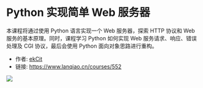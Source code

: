 # Python 实现简单 Web 服务器

本课程将通过使用 Python 语言实现一个 Web 服务器，探索 HTTP 协议和 Web 服务的基本原理。同时，课程学习 Python 如何实现 Web 服务请求、响应、错误处理及 CGI 协议，最后会使用 Python 面向对象思路进行重构。

- 作者: [ekCit](https://www.lanqiao.cn/users/8834/)
- 链接: https://www.lanqiao.cn/courses/552

![](https://dn-simplecloud.shiyanlou.com/course/1528276208557_【552】-【Python3实现简单的Web服务器】.png)